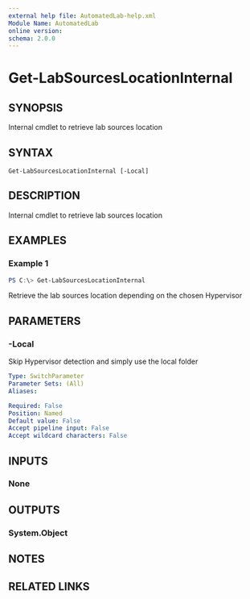 ```yaml
---
external help file: AutomatedLab-help.xml
Module Name: AutomatedLab
online version:
schema: 2.0.0
---
```


# Get-LabSourcesLocationInternal

## SYNOPSIS
Internal cmdlet to retrieve lab sources location

## SYNTAX

```
Get-LabSourcesLocationInternal [-Local]
```

## DESCRIPTION
Internal cmdlet to retrieve lab sources location

## EXAMPLES

### Example 1
```powershell
PS C:\> Get-LabSourcesLocationInternal
```

Retrieve the lab sources location depending on the chosen Hypervisor

## PARAMETERS

### -Local
Skip Hypervisor detection and simply use the local folder

```yaml
Type: SwitchParameter
Parameter Sets: (All)
Aliases:

Required: False
Position: Named
Default value: False
Accept pipeline input: False
Accept wildcard characters: False
```

## INPUTS

### None
## OUTPUTS

### System.Object
## NOTES

## RELATED LINKS
